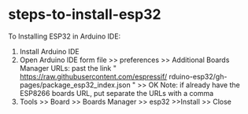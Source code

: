 # steps-to-install-esp32
To Installing ESP32 in Arduino IDE:

1. Install Arduino IDE
2. Open Arduino IDE form file >> preferences >> Additional Boards Manager URLs: past the link " https://raw.githubusercontent.com/espressif/ rduino-esp32/gh-pages/package_esp32_index.json " >> OK 
Note: if already have the ESP8266 boards URL, put separate the URLs with a comma
3. Tools >> Board >> Boards Manager >> esp32 >>Install >> Close
